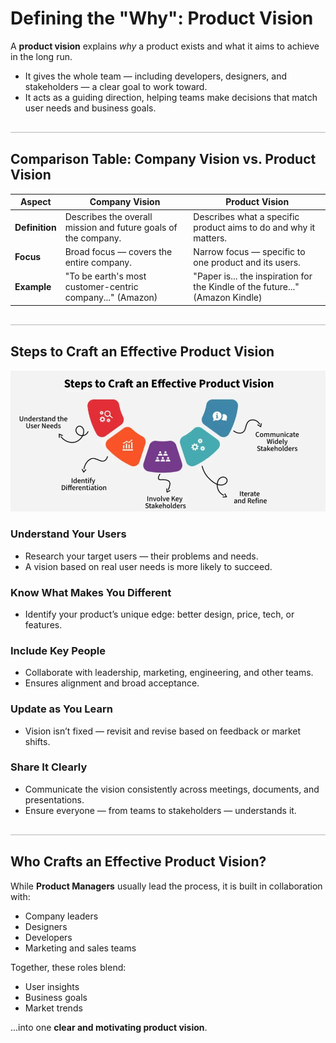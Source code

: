 <style>
  hr.section-break {
    border: none;
    height: 3px;
    background: linear-gradient(to right, #4b6cb7, #182848);
    margin: 40px 0;
    border-radius: 2px;
  }

  hr.topic-divider {
    border: none;
    height: 1.5px;
    background-color: #888;
    margin: 30px 0;
    opacity: 0.6;
  }

  hr.soft-line {
    border: none;
    height: 1px;
    background-color: #ccc;
    margin: 20px 0;
    opacity: 0.5;
  }
</style>

# Defining the "Why": Product Vision

A **product vision** explains *why* a product exists and what it aims to achieve in the long run.

- It gives the whole team — including developers, designers, and stakeholders — a clear goal to work toward.
- It acts as a guiding direction, helping teams make decisions that match user needs and business goals.

<hr class="topic-divider">

## Comparison Table: Company Vision vs. Product Vision

| Aspect         | Company Vision                                                 | Product Vision                                                       |
|----------------|----------------------------------------------------------------|------------------------------------------------------------------------|
| **Definition** | Describes the overall mission and future goals of the company. | Describes what a specific product aims to do and why it matters.      |
| **Focus**      | Broad focus — covers the entire company.                       | Narrow focus — specific to one product and its users.                 |
| **Example**    | "To be earth's most customer-centric company..." (Amazon)      | "Paper is... the inspiration for the Kindle of the future..." (Amazon Kindle) |

<hr class="topic-divider">

## Steps to Craft an Effective Product Vision

![PV](Images/pv.png)

### Understand Your Users
- Research your target users — their problems and needs.
- A vision based on real user needs is more likely to succeed.

### Know What Makes You Different
- Identify your product’s unique edge: better design, price, tech, or features.

### Include Key People
- Collaborate with leadership, marketing, engineering, and other teams.
- Ensures alignment and broad acceptance.

### Update as You Learn
- Vision isn’t fixed — revisit and revise based on feedback or market shifts.

### Share It Clearly
- Communicate the vision consistently across meetings, documents, and presentations.
- Ensure everyone — from teams to stakeholders — understands it.

<hr class="topic-divider">

## Who Crafts an Effective Product Vision?

While **Product Managers** usually lead the process, it is built in collaboration with:

- Company leaders  
- Designers  
- Developers  
- Marketing and sales teams  

Together, these roles blend:
- User insights  
- Business goals  
- Market trends  

...into one **clear and motivating product vision**.

